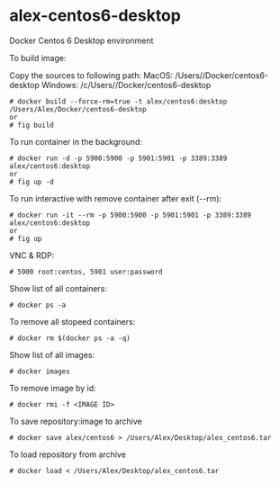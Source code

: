 alex-centos6-desktop
==========================

Docker Centos 6 Desktop environment


To build image:

Copy the sources to following path:
MacOS: /Users/<USERNAME>/Docker/centos6-desktop 
Windows: /c/Users/<USERNAME>/Docker/centos6-desktop

```
# docker build --force-rm=true -t alex/centos6:desktop /Users/Alex/Docker/centos6-desktop
or
# fig build
```

To run container in the background:

```
# docker run -d -p 5900:5900 -p 5901:5901 -p 3389:3389 alex/centos6:desktop
or
# fig up -d
```

To run interactive with remove container after exit (--rm):

```
# docker run -it --rm -p 5900:5900 -p 5901:5901 -p 3389:3389 alex/centos6:desktop
or
# fig up
```

VNC & RDP:

```
# 5900 root:centos, 5901 user:password
```

Show list of all containers:

```
# docker ps -a
```

To remove all stopeed containers:

```
# docker rm $(docker ps -a -q)
```

Show list of all images:

```
# docker images
```

To remove image by id:

```
# docker rmi -f <IMAGE ID>
```

To save repository:image to archive
```
# docker save alex/centos6 > /Users/Alex/Desktop/alex_centos6.tar
```

To load repository from archive

```
# docker load < /Users/Alex/Desktop/alex_centos6.tar
```


